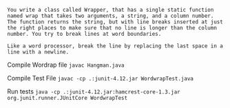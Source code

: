 ```
You write a class called Wrapper, that has a single static function named wrap that takes two arguments, a string, and a column number. The function returns the string, but with line breaks inserted at just the right places to make sure that no line is longer than the column number. You try to break lines at word boundaries.

Like a word processor, break the line by replacing the last space in a line with a newline.
```

Compile Wordrap file `javac Hangman.java`

Compile Test File `javac -cp .:junit-4.12.jar WordwrapTest.java`

Run tests `java -cp .:junit-4.12.jar:hamcrest-core-1.3.jar org.junit.runner.JUnitCore WordwrapTest`
